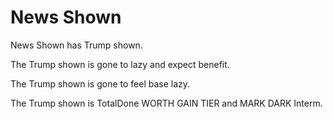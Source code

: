 # News Shown

News Shown has Trump shown.

The Trump shown is gone to lazy and expect benefit.

The Trump shown is gone to feel base lazy.

The Trump shown is TotalDone WORTH GAIN TIER and MARK DARK Interm.
